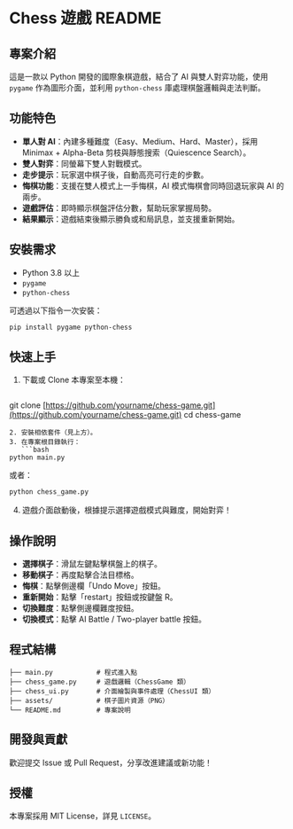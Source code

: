# Chess 遊戲 README

## 專案介紹

這是一款以 Python 開發的國際象棋遊戲，結合了 AI 與雙人對弈功能，使用 `pygame` 作為圖形介面，並利用 `python-chess` 庫處理棋盤邏輯與走法判斷。

## 功能特色

* **單人對 AI**：內建多種難度（Easy、Medium、Hard、Master），採用 Minimax + Alpha-Beta 剪枝與靜態搜索（Quiescence Search）。
* **雙人對弈**：同螢幕下雙人對戰模式。
* **走步提示**：玩家選中棋子後，自動高亮可行走的步數。
* **悔棋功能**：支援在雙人模式上一手悔棋，AI 模式悔棋會同時回退玩家與 AI 的兩步。
* **遊戲評估**：即時顯示棋盤評估分數，幫助玩家掌握局勢。
* **結果顯示**：遊戲結束後顯示勝負或和局訊息，並支援重新開始。

## 安裝需求

* Python 3.8 以上
* `pygame`
* `python-chess`

可透過以下指令一次安裝：

```bash
pip install pygame python-chess
```

## 快速上手

1. 下載或 Clone 本專案至本機：

   ```bash
   ```

git clone [https://github.com/yourname/chess-game.git](https://github.com/yourname/chess-game.git)
cd chess-game

````
2. 安裝相依套件（見上方）。
3. 在專案根目錄執行：
   ```bash
python main.py
````

或者：

```bash
python chess_game.py
```

4. 遊戲介面啟動後，根據提示選擇遊戲模式與難度，開始對弈！

## 操作說明

* **選擇棋子**：滑鼠左鍵點擊棋盤上的棋子。
* **移動棋子**：再度點擊合法目標格。
* **悔棋**：點擊側邊欄「Undo Move」按鈕。
* **重新開始**：點擊「restart」按鈕或按鍵盤 R。
* **切換難度**：點擊側邊欄難度按鈕。
* **切換模式**：點擊 AI Battle / Two-player battle 按鈕。

## 程式結構

```
├── main.py           # 程式進入點
├── chess_game.py     # 遊戲邏輯（ChessGame 類）
├── chess_ui.py       # 介面繪製與事件處理（ChessUI 類）
├── assets/           # 棋子圖片資源（PNG）
└── README.md         # 專案說明
```

## 開發與貢獻

歡迎提交 Issue 或 Pull Request，分享改進建議或新功能！

## 授權

本專案採用 MIT License，詳見 `LICENSE`。
